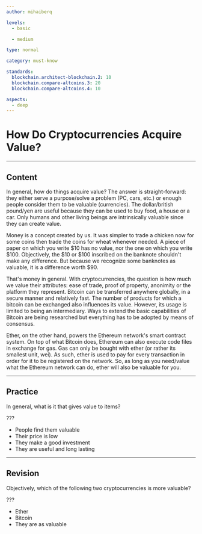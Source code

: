 ```yaml
---
author: mihaiberq

levels:
  - basic

  - medium

type: normal

category: must-know

standards:
  blockchain.architect-blockchain.2: 10
  blockchain.compare-altcoins.3: 20
  blockchain.compare-altcoins.4: 10

aspects:
  - deep
---
```


# How Do Cryptocurrencies Acquire Value?

---

## Content

In general, how do things acquire value? The answer is straight-forward: they either serve a purpose/solve a problem (PC, cars, etc.) or enough people consider them to be valuable (currencies). The dollar/british pound/yen are useful because they can be used to buy food, a house or a car. Only humans and other living beings are intrinsically valuable since they can create value.

Money is a concept created by us. It was simpler to trade a chicken now for some coins then trade the coins for wheat whenever needed. A piece of paper on which you write $10 has no value, nor the one on which you write $100. Objectively, the $10 or $100 inscribed on the banknote shouldn't make any difference. But because we recognize some banknotes as valuable, it is a difference worth $90.

That's money in general. With cryptocurrencies, the question is how much we value their attributes: ease of trade, proof of property, anonimity or the platform they represent. Bitcoin can be transferred anywhere globally, in a secure manner and relatively fast. The number of products for which a bitcoin can be exchanged also influences its value. However, its usage is limited to being an intermediary. Ways to extend the basic capabilities of Bitcoin are being researched but everything has to be adopted by means of consensus.

Ether, on the other hand, powers the Ethereum network's smart contract system. On top of what Bitcoin does, Ethereum can also execute code files in exchange for gas. Gas can only be bought with ether (or rather its smallest unit, wei). As such, ether is used to pay for every transaction in order for it to be registered on the network. So, as long as you need/value what the Ethereum network can do, ether will also be valuable for you.

---

## Practice

In general, what is it that gives value to items?

???

* People find them valuable
* Their price is low
* They make a good investment
* They are useful and long lasting

---

## Revision

Objectively, which of the following two cryptocurrencies is more valuable?

???

* Ether
* Bitcoin
* They are as valuable
